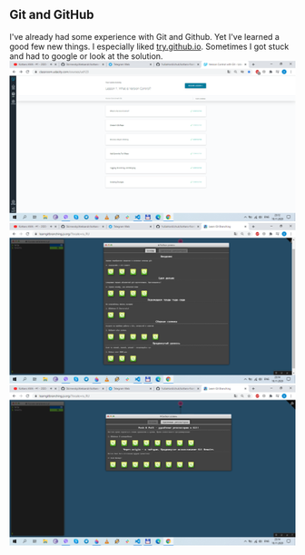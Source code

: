 ## Git and GitHub

I've already had some experience with Git and Github. Yet I've learned a good few new things. I especially liked [try.github.io](https://try.github.io/levels/1/challenges/1). Sometimes I got stuck and had to google or look at the solution.
![](git_0.png)
![](git_main.png)
![](git_push&pull.png)
